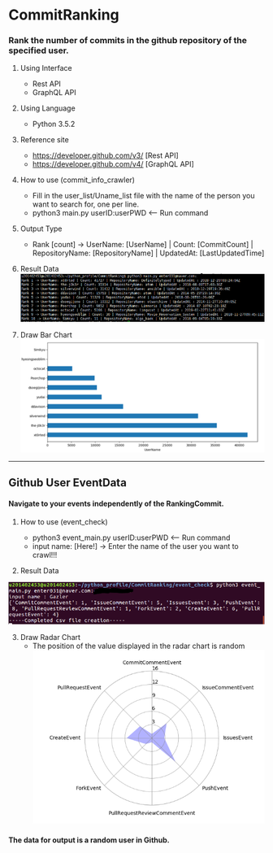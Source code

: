 # CommitRanking

### Rank the number of commits in the github repository of the specified user.

1. Using Interface
	- Rest API
	- GraphQL API

2. Using Language
	- Python 3.5.2

3. Reference site
	- https://developer.github.com/v3/     [Rest API]
	- https://developer.github.com/v4/     [GraphQL API]

4. How to use (commit_info_crawler)
	- Fill in the user_list/Uname_list file with the name of the person you want to search for, one per line.
	- python3 main.py userID:userPWD  <-- Run command

5. Output Type
	- Rank [count] -> UserName: [UserName] | Count: [CommitCount] | RepositoryName: [RepositoryName] | UpdatedAt: [LastUpdatedTime]

6. Result Data
![result_img](./img_file/result_img.PNG)

7. Draw Bar Chart
![draw_chart_img](./img_file/draw_chart_img.PNG)

---
## Github User EventData

#### Navigate to your events independently of the RankingCommit.

1. How to use (event_check)
	- python3 event_main.py userID:userPWD <-- Run command
	- input name: [Here!] -> Enter the name of the user you want to crawl!!!

2. Result Data

![result_event_img](./img_file/event_result_img.PNG)

3. Draw Radar Chart
	- The position of the value displayed in the radar chart is random
![draw_radar_chart](./img_file/draw_radar_chart.PNG)

#### The data for output is a random user in Github.
